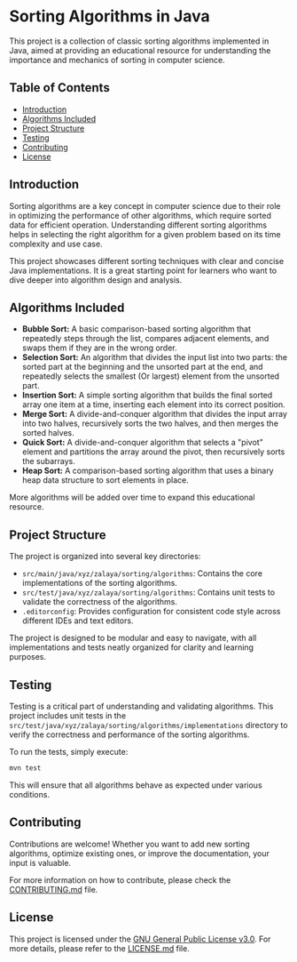 # Sorting Algorithms in Java

This project is a collection of classic sorting algorithms implemented in Java, aimed at providing an educational resource for understanding the importance and mechanics of sorting in computer science.

## Table of Contents

- [Introduction](#introduction)
- [Algorithms Included](#algorithms-included)
- [Project Structure](#project-structure)
- [Testing](#testing)
- [Contributing](#contributing)
- [License](#license)

## Introduction

Sorting algorithms are a key concept in computer science due to their role in optimizing the performance of other algorithms, which require sorted data for efficient operation. Understanding different sorting algorithms helps in selecting the right algorithm for a given problem based on its time complexity and use case.

This project showcases different sorting techniques with clear and concise Java implementations. It is a great starting point for learners who want to dive deeper into algorithm design and analysis.

## Algorithms Included

- **Bubble Sort:** A basic comparison-based sorting algorithm that repeatedly steps through the list, compares adjacent elements, and swaps them if they are in the wrong order.
- **Selection Sort:** An algorithm that divides the input list into two parts: the sorted part at the beginning and the unsorted part at the end, and repeatedly selects the smallest (Or largest) element from the unsorted part.
- **Insertion Sort:** A simple sorting algorithm that builds the final sorted array one item at a time, inserting each element into its correct position.
- **Merge Sort:** A divide-and-conquer algorithm that divides the input array into two halves, recursively sorts the two halves, and then merges the sorted halves.
- **Quick Sort:** A divide-and-conquer algorithm that selects a "pivot" element and partitions the array around the pivot, then recursively sorts the subarrays.
- **Heap Sort:** A comparison-based sorting algorithm that uses a binary heap data structure to sort elements in place.

More algorithms will be added over time to expand this educational resource.

## Project Structure

The project is organized into several key directories:

- `src/main/java/xyz/zalaya/sorting/algorithms`: Contains the core implementations of the sorting algorithms.
- `src/test/java/xyz/zalaya/sorting/algorithms`: Contains unit tests to validate the correctness of the algorithms.
- `.editorconfig`: Provides configuration for consistent code style across different IDEs and text editors.

The project is designed to be modular and easy to navigate, with all implementations and tests neatly organized for clarity and learning purposes.

## Testing

Testing is a critical part of understanding and validating algorithms. This project includes unit tests in the `src/test/java/xyz/zalaya/sorting/algorithms/implementations` directory to verify the correctness and performance of the sorting algorithms.

To run the tests, simply execute:

```bash
mvn test
```

This will ensure that all algorithms behave as expected under various conditions.

## Contributing

Contributions are welcome! Whether you want to add new sorting algorithms, optimize existing ones, or improve the documentation, your input is valuable.

For more information on how to contribute, please check the [CONTRIBUTING.md](CONTRIBUTING.md) file.

## License

This project is licensed under the [GNU General Public License v3.0](LICENSE.md). For more details, please refer to the [LICENSE.md](LICENSE.md) file.
